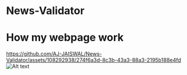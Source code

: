 # News-Validator
# How my webpage work
https://github.com/AJ-JAISWAL/News-Validator/assets/108292938/274f6a3d-8c3b-43a3-88a3-2195b188e4fd
![Alt text](https://github.com/AJ-JAISWAL/News-Validator/blob/main/Screenshot%202024-03-12%20190800.png)
